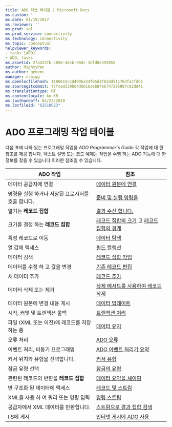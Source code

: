```yaml
---
title: ADO 작업 테이블 | Microsoft Docs
ms.custom: ''
ms.date: 01/19/2017
ms.reviewer: ''
ms.prod: sql
ms.prod_service: connectivity
ms.technology: connectivity
ms.topic: conceptual
helpviewer_keywords:
- tasks [ADO]
- ADO, tasks
ms.assetid: 2fad33fb-c858-4dcb-98dc-3dfd0e555055
author: MightyPen
ms.author: genemi
manager: craigg
ms.openlocfilehash: 1186615ccd409ba34f65d3f63dd51c76dfa2fdb1
ms.sourcegitcommit: f7fced330b64d6616aeb8766747295807c92dd41
ms.translationtype: MT
ms.contentlocale: ko-KR
ms.lasthandoff: 04/23/2019
ms.locfileid: "62518623"
---
```

# <a name="ado-programming-task-table"></a>ADO 프로그래밍 작업 테이블
다음 표에 나와 있는 프로그래밍 작업을 *ADO Programmer's Guide* 각 작업에 대 한 참조를 제공 합니다. 텍스트 설명 또는 코드 예제는 작업을 수행 하는 ADO 기능에 대 한 정보를 찾을 수 있습니다 이러한 참조일 수 있습니다.

|ADO 작업|참조|
|--------------|----------------|
|데이터 공급자에 연결|[데이터 원본에 연결](../../ado/guide/data/connecting-to-data-sources.md)|
|명령을 실행 하거나 저장된 프로시저를 호출 합니다.|[준비 및 실행 명령을](../../ado/guide/data/preparing-and-executing-commands.md)|
|열기는 **레코드 집합**|[결과 수신 합니다.](../../ado/guide/data/receiving-results.md)|
|크기를 결정 하는 **레코드 집합**|[레코드 집합의 크기](../../ado/guide/data/current-record-and-size-of-recordset.md) 고 [레코드 집합의 경계](../../ado/guide/data/boundaries-of-a-recordset.md)|
|특정 레코드로 이동|[데이터 탐색](../../ado/guide/data/navigating-through-data.md)|
|열 값에 액세스|[필드 컬렉션](../../ado/guide/data/the-fields-collection.md)|
|데이터 검색|[레코드 집합 작업](../../ado/guide/data/working-with-recordsets.md)|
|데이터를 수정 하 고 값을 변경|[기존 레코드 편집](../../ado/guide/data/editing-existing-records.md)|
|새 데이터 추가|[레코드 추가](../../ado/guide/data/adding-records.md)|
|데이터 삭제 또는 제거|[삭제 메서드를 사용하여 레코드 삭제](../../ado/guide/data/deleting-records-using-the-delete-method.md)|
|데이터 원본에 변경 내용 게시|[데이터 업데이트](../../ado/guide/data/updating-data.md)|
|시작, 커밋 및 트랜잭션 롤백|[트랜잭션 처리](../../ado/guide/data/transaction-processing.md)|
|파일 (XML 또는 이진)에 레코드를 저장 하는 중|[데이터 유지](../../ado/guide/data/persisting-data.md)|
|오류 처리|[ADO 오류](../../ado/guide/data/ado-errors.md)|
|이벤트 처리, 비동기 프로그래밍|[ADO 이벤트 처리기 요약](../../ado/guide/data/ado-event-handler-summary.md)|
|커서 위치와 유형을 선택합니다.|[커서 유형](../../ado/guide/data/types-of-cursors-ado.md)|
|잠금 유형 선택|[잠금의 유형](../../ado/guide/data/types-of-locks.md)|
|관련된 레코드의 반환을 **레코드 집합**|[데이터 요약을 셰이핑](../../ado/guide/data/data-shaping-overview.md)|
|반 구조화 된 데이터에 액세스|[레코드 및 스트림](../../ado/guide/data/records-and-streams.md)|
|XML을 사용 하 여 쿼리 또는 명령 입력|[명령 스트림](../../ado/guide/data/command-streams.md)|
|공급자에서 XML 데이터를 반환합니다.|[스트림으로 결과 집합 검색](../../ado/guide/data/retrieving-resultsets-into-streams.md)|
|IIS에 게시|[인터넷 게시에 ADO 사용](../../ado/guide/data/using-ado-for-internet-publishing.md)|

